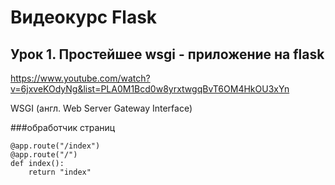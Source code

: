 # Видеокурс Flask

## Урок 1. Простейшее wsgi - приложение на flask
https://www.youtube.com/watch?v=6jxveKOdyNg&list=PLA0M1Bcd0w8yrxtwgqBvT6OM4HkOU3xYn

WSGI (англ. Web Server Gateway Interface) 

###обработчик страниц
````
@app.route("/index")
@app.route("/")
def index():
    return "index"
````
